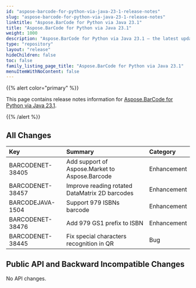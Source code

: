 ```yaml
---
id: "aspose-barcode-for-python-via-java-23-1-release-notes"
slug: "aspose-barcode-for-python-via-java-23-1-release-notes"
linktitle: "Aspose.BarCode for Python via Java 23.1"
title: "Aspose.BarCode for Python via Java 23.1"
weight: 1000
description: "Aspose.BarCode for Python via Java 23.1 – the latest updates and fixes."
type: "repository"
layout: "release"
hideChildren: false
toc: false
family_listing_page_title: "Aspose.BarCode for Python via Java 23.1"
menuItemWithNoContent: false
---
```


{{% alert color="primary" %}} 

This page contains release notes information for [Aspose.BarCode for Python via Java 23.1](https://releases.aspose.com/barcode/python-java/new-releases/aspose.barcode-for-python-via-java-23.1/).

{{% /alert %}} 
## **All Changes**

|**Key**|**Summary**|**Category**|
| :- | :- | :- |
|BARCODENET-38405|Add support of Aspose.Market to Aspose.Barcode|Enhancement|
|BARCODENET-38457|Improve reading rotated DataMatrix 2D barcodes|Enhancement|
|BARCODEJAVA-1504|Support 979 ISBNs barcode|Enhancement|
|BARCODENET-38476|Add 979 GS1 prefix to ISBN|Enhancement|
|BARCODENET-38445|Fix special characters recognition in QR|Bug|

## **Public API and Backward Incompatible Changes**
No API changes.